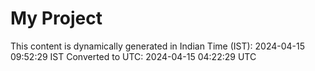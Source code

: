 # My Project

This content is dynamically generated in Indian Time (IST): 2024-04-15 09:52:29 IST
Converted to UTC: 2024-04-15 04:22:29 UTC
